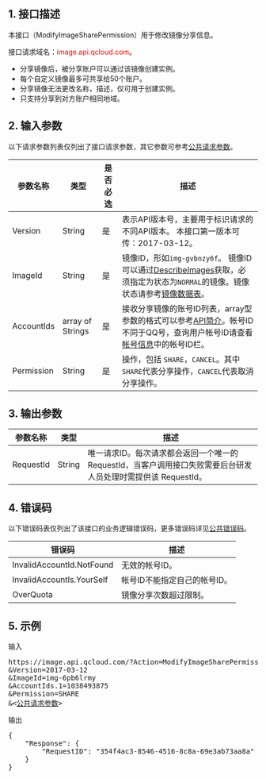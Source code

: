 ﻿## 1. 接口描述

本接口（ModifyImageSharePermission）用于修改镜像分享信息。

接口请求域名：<font style="color:red">image.api.qcloud.com</font>。

* 分享镜像后，被分享账户可以通过该镜像创建实例。
* 每个自定义镜像最多可共享给50个账户。
* 分享镜像无法更改名称，描述，仅可用于创建实例。
* 只支持分享到对方账户相同地域。


## 2. 输入参数

以下请求参数列表仅列出了接口请求参数，其它参数可参考[公共请求参数](/document/api/213/6976)。

| 参数名称 |  类型 |是否必选| 描述 |
|---------|---------|---------|---------|
|Version|String|是|表示API版本号，主要用于标识请求的不同API版本。 本接口第一版本可传：2017-03-12。|
| ImageId |  String |是 | 镜像ID，形如`img-gvbnzy6f`。 镜像ID可以通过[DescribeImages](/document/api/213/9418)获取，必须指定为状态为`NORMAL`的镜像。镜像状态请参考[镜像数据表](/document/api/213/9452#image_state)。|
| AccountIds |  array of Strings |是 | 接收分享镜像的账号ID列表，array型参数的格式可以参考[API简介](/document/api/213/568)。帐号ID不同于QQ号，查询用户帐号ID请查看[帐号信息](https://console.cloud.tencent.com/developer)中的帐号ID栏。|
| Permission |  String |是 | 操作，包括 `SHARE`，`CANCEL`。其中`SHARE`代表分享操作，`CANCEL`代表取消分享操作。|


## 3. 输出参数

| 参数名称 | 类型 | 描述 |
|---------|---------|---------|
| RequestId | String | 唯一请求ID。每次请求都会返回一个唯一的RequestId，当客户调用接口失败需要后台研发人员处理时需提供该 RequestId。|

## 4. 错误码

以下错误码表仅列出了该接口的业务逻辑错误码，更多错误码详见[公共错误码](/document/api/213/10146)。

| 错误码 |  描述 |
|---------|---------|
|InvalidAccountId.NotFound | 无效的帐号ID。 |
|InvalidAccountIs.YourSelf|帐号ID不能指定自己的帐号ID。|
|OverQuota|镜像分享次数超过限制。|

## 5. 示例 

输入
<pre>
https://image.api.qcloud.com/?Action=ModifyImageSharePermission
&Version=2017-03-12
&ImageId=img-6pb6lrmy
&AccountIds.1=1038493875
&Permission=SHARE
&<<a href="/doc/api/229/6976">公共请求参数</a>>
</pre>

输出
<pre>
{
    "Response": {
        "RequestID": "354f4ac3-8546-4516-8c8a-69e3ab73aa8a"
    }
}
</pre>


